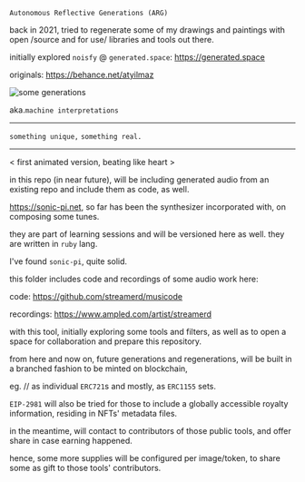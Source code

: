     Autonomous Reflective Generations (ARG)

back in 2021, tried to regenerate some of my drawings and paintings  with open /source and for use/ libraries and tools out there. 

initially explored `noisfy` @ `generated.space`: https://generated.space  

originals:
https://behance.net/atyilmaz

![some generations][project_arg_some_gens]


aka.`machine interpretations` 

---
`something unique,` `something real.`

---


< first animated version, beating like heart >

in this repo (in near future), will be including generated audio from an existing repo and include them as code, as well.

https://sonic-pi.net, so far has been the synthesizer incorporated with, on composing some tunes.

they are part of learning sessions and will be versioned here as well. they are written in `ruby` lang. 

I've found `sonic-pi`, quite solid. 

this folder includes code and recordings of some audio work here:

code: https://github.com/streamerd/musicode

recordings: 
https://www.ampled.com/artist/streamerd

with this tool, initially exploring some tools and filters, as well as to open a space for collaboration and prepare this repository.

from here and now on, future generations and regenerations, will be built in a branched fashion to be minted on blockchain, 

eg.  // as individual `ERC721`s and mostly, as `ERC1155` sets.

`EIP-2981` will also be tried for those to include a globally accessible royalty information, residing in NFTs' metadata files.

in the meantime, will contact to contributors of those public tools, and offer share in case earning happened. 

hence, some more supplies will be configured per image/token, to share some as gift to those tools' contributors.


 [project_arg_some_gens]: visual/outcomes/noisify/project_arg_some_gens.png


[rabbit-holed-moshed-animated]: visual/outcomes/photomosh/gif/rabbit_holed_00.gif
